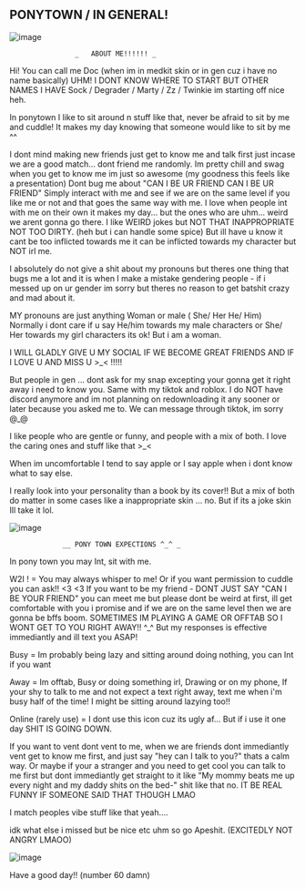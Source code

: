## PONYTOWN / IN GENERAL!
  
![image](https://github.com/user-attachments/assets/263dca11-d09b-42dd-92dc-5d74c32e0eb0)



                    _   ABOUT ME!!!!!! _
Hi! You can call me Doc (when im in medkit skin or in gen cuz i have no name basically)
UHM! I DONT KNOW WHERE TO START BUT OTHER NAMES I HAVE
Sock / Degrader / Marty / Zz / Twinkie
 im starting off nice heh.

 In ponytown I like to sit around n stuff like that, never be afraid to sit by me and cuddle! 
 It makes my day knowing that someone would like to sit by me ^^

I dont mind making new friends just get to know me and talk first just incase we are a good match... dont friend me randomly.
Im pretty chill and swag when you get to know me im just so awesome (my goodness this feels like a presentation) 
Dont bug me about "CAN I BE UR FRIEND CAN I BE UR FRIEND" Simply interact with me and see if we are on the same level if you like me or not and that goes the same way with me.
I love when people int with me on their own it makes my day... but the ones who are uhm... weird we arent gonna go there. I like WEIRD jokes but NOT THAT INAPPROPRIATE NOT TOO DIRTY. 
(heh but i can handle some spice) But ill have u know it cant be too inflicted towards me it can be inflicted towards my character but NOT irl me. 

I absolutely do not give a shit about my pronouns but theres one thing that bugs me a lot and it is when I make a mistake gendering people - if i messed up on ur gender im sorry but theres no reason to get batshit crazy and mad about it.

MY pronouns are just anything Woman or male ( She/ Her He/ Him) Normally i dont care if u say He/him towards my male characters or She/ Her towards my girl characters its ok! But i am a woman. 

I WILL GLADLY GIVE U MY SOCIAL IF WE BECOME GREAT FRIENDS AND IF I LOVE U AND MISS U >_< !!!!!

But people in gen ... dont ask for my snap excepting your gonna get it right away i need to know you. Same with my tiktok and roblox. I do NOT have discord anymore and im not planning on redownloading it any sooner or later because you asked me to. We can message through tiktok, im sorry @_@

I like people who are gentle or funny, and people with a mix of both. I love the caring ones and stuff like that >_<

When im uncomfortable I tend to say apple or I say apple when i dont know what to say else.

I really look into your personality than a book by its cover!! But a mix of both do matter in some cases like a inappropriate skin ... no. But if its a joke skin Ill take it lol.

![image](https://github.com/user-attachments/assets/679cb14d-2398-4685-b3df-b49b1d8ec5e9)

                 __ PONY TOWN EXPECTIONS ^_^ _


 In pony town you may Int, sit with me.

W2I ! = You may always whisper to me! Or if you want permission to cuddle you can ask!! <3 <3 If you want to be my friend - DONT JUST SAY "CAN I BE YOUR FRIEND" you can meet me but please dont be weird at first, ill get comfortable with you i promise and if we are on the same level then we are gonna be bffs boom. SOMETIMES IM PLAYING A GAME OR OFFTAB SO I WONT GET TO YOU RIGHT AWAY!! ^_^ But my responses is effective immediantly and ill text you ASAP!

Busy = Im probably being lazy and sitting around doing nothing, you can Int if you want

Away = Im offtab, Busy or doing something irl, Drawing or on my phone, If your shy to talk to me and not expect a text right away, text me when i'm busy half of the time! I might be sitting around lazying too!!

Online (rarely use) = I dont use this icon cuz its ugly af... But if i use it one day SHIT IS GOING DOWN. 

If you want to vent dont vent to me, when we are friends dont immediantly vent get to know me first, and just say "hey can I talk to you?" thats a calm way. Or maybe if your a stranger and you need to get cool you can talk to me first but dont immediantly get straight to it like "My mommy beats me up every night and my daddy shits on the bed-" shit like that no. IT BE REAL FUNNY IF SOMEONE SAID THAT THOUGH LMAO 

I match peoples vibe stuff like that yeah....

idk what else i missed but be nice etc uhm so go Apeshit. (EXCITEDLY NOT ANGRY LMAOO)

![image](https://github.com/user-attachments/assets/82cb220f-bd74-4bcc-af3b-cd420d0b1523)


Have a good day!! (number 60 damn) 
